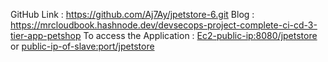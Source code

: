 GitHub Link : https://github.com/Aj7Ay/jpetstore-6.git
Blog : https://mrcloudbook.hashnode.dev/devsecops-project-complete-ci-cd-3-tier-app-petshop
To access the Application : <Ec2-public-ip:8080/jpetstore> or <public-ip-of-slave:port/jpetstore>
